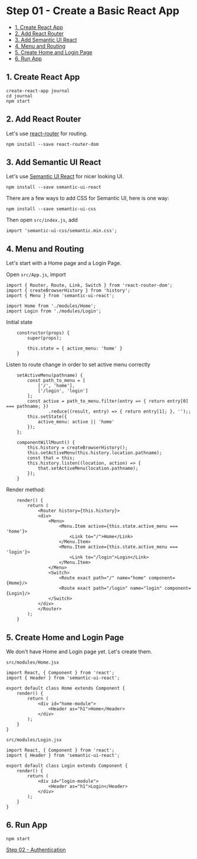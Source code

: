 # Step 01 - Create a Basic React App

* [1. Create React App](#1-create-react-app)
* [2. Add React Router](#2-add-react-router)
* [3. Add Semantic UI React](#3-add-semantic-ui-react)
* [4. Menu and Routing](#4-menu-and-routing)
* [5. Create Home and Login Page](#5-create-home-and-login-page)
* [6. Run App](#6-run-app)

## 1. Create React App
```
create-react-app journal
cd journal
npm start
```

## 2. Add React Router
Let's use [react-router](https://github.com/ReactTraining/react-router) for routing.
```
npm install --save react-router-dom
```

## 3. Add Semantic UI React
Let's use [Semantic UI React](https://react.semantic-ui.com) for nicer looking UI.
```
npm install --save semantic-ui-react
```

There are a few ways to add CSS for Semantic UI, here is one way:
```
npm install --save semantic-ui-css
```

Then open `src/index.js`, add
```
import 'semantic-ui-css/semantic.min.css';
```

## 4. Menu and Routing
Let's start with a Home page and a Login Page.

Open `src/App.js`, import
```
import { Router, Route, Link, Switch } from 'react-router-dom';
import { createBrowserHistory } from 'history';
import { Menu } from 'semantic-ui-react';

import Home from './modules/Home';
import Login from './modules/Login';
```

Initial state
```
    constructor(props) {
        super(props);

        this.state = { active_menu: 'home' }
    }
```

Listen to route change in order to set active menu correctly
```
    setActiveMenu(pathname) {
        const path_to_menu = [
            ['/', 'home'],
            ['/login', 'login']
        ];
        const active = path_to_menu.filter(entry => { return entry[0] === pathname; })
                .reduce((result, entry) => { return entry[1]; }, '');;
        this.setState({
            active_menu: active || 'home'
        });
    };

    componentWillMount() {
        this.history = createBrowserHistory();
        this.setActiveMenu(this.history.location.pathname);
        const that = this;
        this.history.listen((location, action) => {
            that.setActiveMenu(location.pathname);
        });
    }
```

Render method:
```
    render() {
        return (
            <Router history={this.history}>
            <div>
                <Menu>
                    <Menu.Item active={this.state.active_menu === 'home'}>
                        <Link to="/">Home</Link>
                    </Menu.Item>
                    <Menu.Item active={this.state.active_menu === 'login'}>
                        <Link to="/login">Login</Link>
                    </Menu.Item>
                </Menu>
                <Switch>
                    <Route exact path="/" name="home" component={Home}/>
                    <Route exact path="/login" name="login" component={Login}/>
                </Switch>
            </div>
            </Router>
        );
    }
```

## 5. Create Home and Login Page
We don't have Home and Login page yet. Let's create them.

`src/modules/Home.jsx`
```
import React, { Component } from 'react';
import { Header } from 'semantic-ui-react';

export default class Home extends Component {
    render() {
        return (
            <div id="home-module">
                <Header as="h1">Home</Header>
            </div>
        );
    }
}
```

`src/modules/Login.jsx`
```
import React, { Component } from 'react';
import { Header } from 'semantic-ui-react';

export default class Login extends Component {
    render() {
        return (
            <div id="login-module">
                <Header as="h1">Login</Header>
            </div>
        );
    }
}
```

## 6. Run App

```
npm start
```

[Step 02 - Authentication](step-02)
